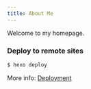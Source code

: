 ```yaml
---
title: About Me
---
```

Welcome to my homepage.

### Deploy to remote sites

``` bash
$ hexo deploy
```

More info: [Deployment](https://hexo.io/docs/one-command-deployment.html)
